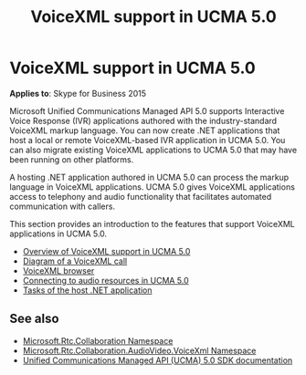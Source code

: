 ﻿---
title: VoiceXML support in UCMA 5.0
TOCTitle: VoiceXML support in UCMA 5.0
ms:assetid: 064392c2-b82a-4d1f-a239-8eabb8fae2c4
ms:mtpsurl: https://msdn.microsoft.com/library/Dn466119(v=office.16)
ms:contentKeyID: 65240062
ms.date: 07/27/2015
mtps_version: v=office.16
---

# VoiceXML support in UCMA 5.0

**Applies to**: Skype for Business 2015

Microsoft Unified Communications Managed API 5.0 supports Interactive Voice Response (IVR) applications authored with the industry-standard VoiceXML markup language. You can now create .NET applications that host a local or remote VoiceXML-based IVR application in UCMA 5.0. You can also migrate existing VoiceXML applications to UCMA 5.0 that may have been running on other platforms.

A hosting .NET application authored in UCMA 5.0 can process the markup language in VoiceXML applications. UCMA 5.0 gives VoiceXML applications access to telephony and audio functionality that facilitates automated communication with callers.

This section provides an introduction to the features that support VoiceXML applications in UCMA 5.0.

- [Overview of VoiceXML support in UCMA 5.0](overview-of-voicexml-support-in-ucma-5-0.md)
- [Diagram of a VoiceXML call](diagram-of-a-voicexml-call.md)
- [VoiceXML browser](voicexml-browser.md)
- [Connecting to audio resources in UCMA 5.0](connecting-to-audio-resources-in-ucma-5-0.md)
- [Tasks of the host .NET application](tasks-of-the-host-net-application.md)

## See also

- [Microsoft.Rtc.Collaboration Namespace](https://docs.microsoft.com/dotnet/api/microsoft.rtc.collaboration?view=ucma-api-5.0)
- [Microsoft.Rtc.Collaboration.AudioVideo.VoiceXml Namespace](https://docs.microsoft.com/dotnet/api/Microsoft.Rtc.Collaboration.AudioVideo.VoiceXml?view=ucma-voice)
- [Unified Communications Managed API (UCMA) 5.0 SDK documentation](unified-communications-managed-api-ucma-5-0-sdk-documentation.md)